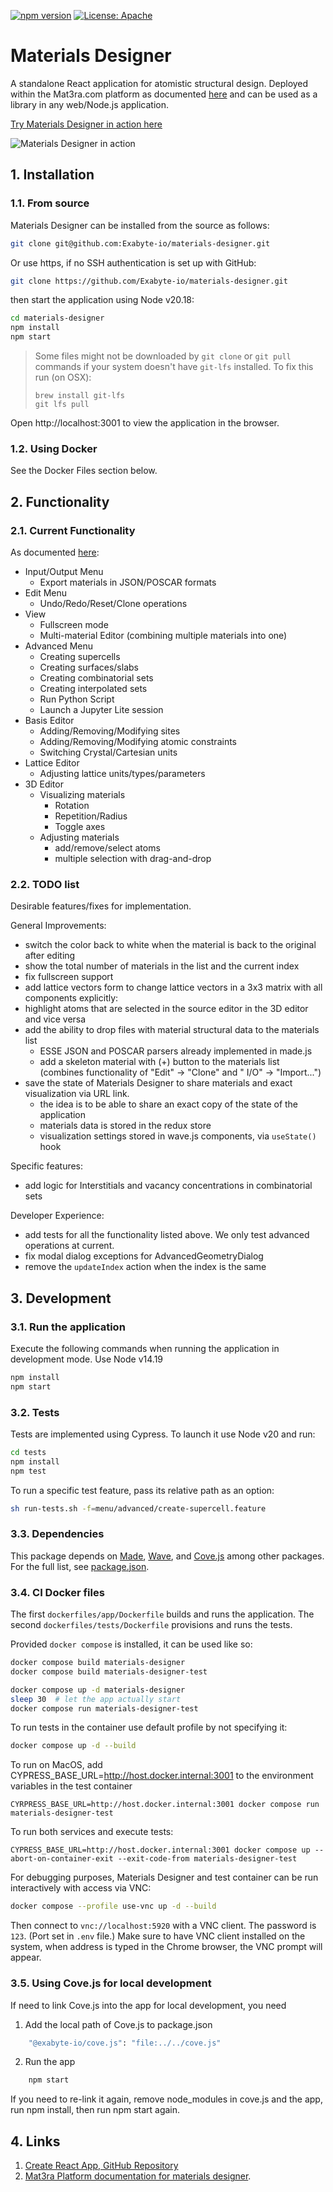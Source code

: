 [![npm version](https://badge.fury.io/js/%40exabyte-io%2Fmaterials-designer.svg)](https://badge.fury.io/js/%40exabyte-io%2Fmaterials-designer)
[![License: Apache](https://img.shields.io/badge/License-Apache-blue.svg)](https://www.apache.org/licenses/LICENSE-2.0)

# Materials Designer

A standalone React application for atomistic structural design. Deployed within the Mat3ra.com platform as
documented [here](https://docs.mat3ra.com/materials-designer/overview/) and can be used as a library in any web/Node.js
application.

[Try Materials Designer in action here](https://mat3ra-materials-designer.netlify.app/)

![Materials Designer in action](https://i.imgur.com/f7NvNNl.png)

## 1. Installation

### 1.1. From source

Materials Designer can be installed from the source as follows:

```bash
git clone git@github.com:Exabyte-io/materials-designer.git
```

Or use https, if no SSH authentication is set up with GitHub:

```bash
git clone https://github.com/Exabyte-io/materials-designer.git
```

then start the application using Node v20.18:

```bash
cd materials-designer
npm install
npm start
```

> Some files might not be downloaded by `git clone` or `git pull` commands if your system doesn't have `git-lfs`
> installed.
> To fix this run (on OSX):
> ```
> brew install git-lfs
> git lfs pull
> ```

Open http://localhost:3001 to view the application in the browser.

### 1.2. Using Docker

See the Docker Files section below.

## 2. Functionality

### 2.1. Current Functionality

As documented [here](https://docs.mat3ra.com/materials-designer/overview/):

- Input/Output Menu
    - Export materials in JSON/POSCAR formats
- Edit Menu
    - Undo/Redo/Reset/Clone operations
- View
    - Fullscreen mode
    - Multi-material Editor (combining multiple materials into one)
- Advanced Menu
    - Creating supercells
    - Creating surfaces/slabs
    - Creating combinatorial sets
    - Creating interpolated sets
    - Run Python Script
    - Launch a Jupyter Lite session
- Basis Editor
    - Adding/Removing/Modifying sites
    - Adding/Removing/Modifying atomic constraints
    - Switching Crystal/Cartesian units
- Lattice Editor
    - Adjusting lattice units/types/parameters
- 3D Editor
    - Visualizing materials
        - Rotation
        - Repetition/Radius
        - Toggle axes
    - Adjusting materials
        - add/remove/select atoms
        - multiple selection with drag-and-drop

### 2.2. TODO list

Desirable features/fixes for implementation.

General Improvements:

- switch the color back to white when the material is back to the original after editing
- show the total number of materials in the list and the current index
- fix fullscreen support
- add lattice vectors form to change lattice vectors in a 3x3 matrix with all components explicitly:
- highlight atoms that are selected in the source editor in the 3D editor and vice versa
- add the ability to drop files with material structural data to the materials list
    - ESSE JSON and POSCAR parsers already implemented in made.js
    - add a skeleton material with (+) button to the materials list (combines functionality of "Edit" -> "Clone" and "
      I/O" -> "Import...")
- save the state of Materials Designer to share materials and exact visualization via URL link.
    - the idea is to be able to share an exact copy of the state of the application
    - materials data is stored in the redux store
    - visualization settings stored in wave.js components, via `useState()` hook

Specific features:

- add logic for Interstitials and vacancy concentrations in combinatorial sets

Developer Experience:

- add tests for all the functionality listed above. We only test advanced operations at current.
- fix modal dialog exceptions for AdvancedGeometryDialog
- remove the `updateIndex` action when the index is the same

## 3. Development

### 3.1. Run the application

Execute the following commands when running the application in development mode. Use Node v14.19

```bash
npm install
npm start
```

### 3.2. Tests

Tests are implemented using Cypress. To launch it use Node v20 and run:

```bash
cd tests
npm install
npm test
```

To run a specific test feature, pass its relative path as an option:

```bash
sh run-tests.sh -f=menu/advanced/create-supercell.feature
```

### 3.3. Dependencies

This package depends on [Made](https://github.com/mat3ra/made), [Wave](https://github.com/Exabyte-io/wave.js),
and [Cove.js](https://github.com/Exabyte-io/cove.js) among other packages. For the full list,
see [package.json](package.json).

### 3.4. CI Docker files

The first `dockerfiles/app/Dockerfile` builds and runs the application. The second `dockerfiles/tests/Dockerfile` provisions and runs the tests. 

Provided `docker compose` is installed, it can be used like so:

```bash
docker compose build materials-designer
docker compose build materials-designer-test

docker compose up -d materials-designer
sleep 30  # let the app actually start
docker compose run materials-designer-test
```

To run tests in the container use default profile by not specifying it:

```bash
docker compose up -d --build
```

To run on MacOS, add CYPRESS_BASE_URL=http://host.docker.internal:3001 to the environment variables in the test container

```
CYRPRESS_BASE_URL=http://host.docker.internal:3001 docker compose run materials-designer-test
```

To run both services and execute tests:

```
CYPRESS_BASE_URL=http://host.docker.internal:3001 docker compose up --abort-on-container-exit --exit-code-from materials-designer-test
```

For debugging purposes, Materials Designer and test container can be run interactively with access via VNC:

```bash
docker compose --profile use-vnc up -d --build
```

Then connect to `vnc://localhost:5920` with a VNC client. The password is `123`. (Port set in `.env` file.)
Make sure to have VNC client installed on the system, when address is typed in the Chrome browser, the VNC prompt will
appear.

### 3.5. Using Cove.js for local development

If need to link Cove.js into the app for local development, you need

1. Add the local path of Cove.js to package.json

```bash
    "@exabyte-io/cove.js": "file:../../cove.js"
```

2. Run the app

```bash
    npm start
```

If you need to re-link it again, remove node_modules in cove.js and the app, run npm install, then run npm start again.

## 4. Links

1. [Create React App, GitHub Repository](https://github.com/facebook/create-react-app)
2. [Mat3ra Platform documentation for materials designer](https://docs.mat3ra.com/materials-designer/overview/).
